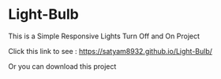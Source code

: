 # Light-Bulb

This is a Simple Responsive Lights Turn Off and On Project 

Click this link to see : https://satyam8932.github.io/Light-Bulb/

Or you can download this project
